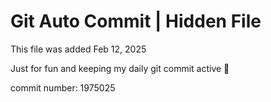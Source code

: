# Git Auto Commit | Hidden File

This file was added Feb 12, 2025

Just for fun and keeping my daily git commit active 🤪

commit number: 1975025
